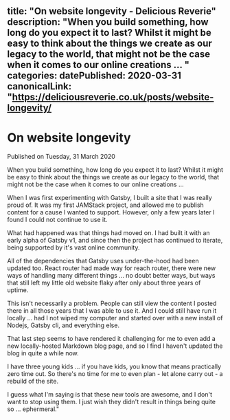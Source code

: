 title: "On website longevity - Delicious Reverie"
description: "When you build something, how long do you expect it to last? Whilst it might be easy to think about the things we create as our legacy to the world, that might not be the case when it comes to our online creations ...
"
categories:
datePublished: 2020-03-31
canonicalLink: "https://deliciousreverie.co.uk/posts/website-longevity/
---
# On website longevity

Published on Tuesday, 31 March 2020

When you build something, how long do you expect it to last? Whilst it might be easy to think about the things we create as our legacy to the world, that might not be the case when it comes to our online creations ...

When I was first experimenting with Gatsby, I built a site that I was really proud of. It was my first JAMStack project, and allowed me to publish content for a cause I wanted to support. However, only a few years later I found I could not continue to use it.

What had happened was that things had moved on. I had built it with an early alpha of Gatsby v1, and since then the project has continued to iterate, being supported by it's vast online community.

All of the dependencies that Gatsby uses under-the-hood had been updated too. React router had made way for reach router, there were new ways of handling many different things ... no doubt better ways, but ways that still left my little old website flaky after only about three years of uptime.

This isn't necessarily a problem. People can still view the content I posted there in all those years that I was able to use it. And I could still have run it locally ... had I not wiped my computer and started over with a new install of Nodejs, Gatsby cli, and everything else.

That last step seems to have rendered it challenging for me to even add a new locally-hosted Markdown blog page, and so I find I haven't updated the blog in quite a while now.

I have three young kids ... if you have kids, you know that means practically zero time out. So there's no time for me to even plan - let alone carry out - a rebuild of the site.

I guess what I'm saying is that these new tools are awesome, and I don't want to stop using them. I just wish they didn't result in things being quite so ... ephermeral."